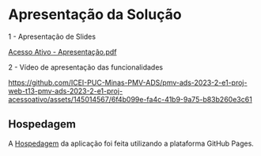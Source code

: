 # Apresentação da Solução

1 - Apresentação de Slides

[Acesso Ativo - Apresentação.pdf](https://github.com/ICEI-PUC-Minas-PMV-ADS/pmv-ads-2023-2-e1-proj-web-t13-pmv-ads-2023-2-e1-proj-acessoativo/files/13630154/Acesso.Ativo.-.Apresentacao.pdf)

2 - Vídeo de apresentação das funcionalidades

https://github.com/ICEI-PUC-Minas-PMV-ADS/pmv-ads-2023-2-e1-proj-web-t13-pmv-ads-2023-2-e1-proj-acessoativo/assets/145014567/6f4b099e-fa4c-41b9-9a75-b83b260e3c61

## Hospedagem

A <a href="https://icei-puc-minas-pmv-ads.github.io/pmv-ads-2023-2-e1-proj-web-t13-pmv-ads-2023-2-e1-proj-acessoativo/">Hospedagem</a> da aplicação foi feita utilizando a plataforma GitHub Pages.

